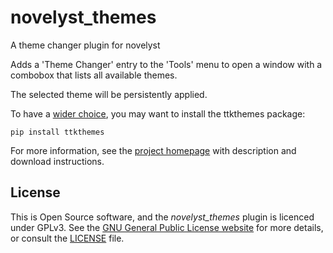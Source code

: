 # novelyst_themes

A theme changer plugin for novelyst


Adds a 'Theme Changer' entry to the 'Tools' menu to open a window with a combobox that lists all available themes. 

The selected theme will be persistently applied.  

To have a [wider choice](https://ttkthemes.readthedocs.io/en/latest/themes.html), you may want to install the ttkthemes package:

`pip install ttkthemes`

For more information, see the [project homepage](https://peter88213.github.io/novelyst_themes) with description and download instructions.


## License

This is Open Source software, and the *novelyst_themes* plugin is licenced under GPLv3. See the
[GNU General Public License website](https://www.gnu.org/licenses/gpl-3.0.en.html) for more
details, or consult the [LICENSE](https://github.com/peter88213/novelyst_themes/blob/main/LICENSE.md) file.
